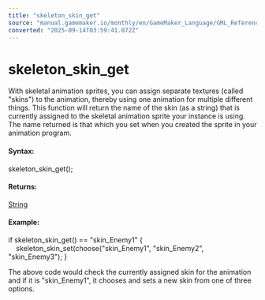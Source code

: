 ```yaml
---
title: "skeleton_skin_get"
source: "manual.gamemaker.io/monthly/en/GameMaker_Language/GML_Reference/Asset_Management/Sprites/Skeletal_Animation/Skins/skeleton_skin_get.htm"
converted: "2025-09-14T03:59:41.072Z"
---
```


# skeleton\_skin\_get

With skeletal animation sprites, you can assign separate textures (called "skins") to the animation, thereby using one animation for multiple different things. This function will return the name of the skin (as a string) that is currently assigned to the skeletal animation sprite your instance is using. The name returned is that which you set when you created the sprite in your animation program.

#### Syntax:

skeleton\_skin\_get();

#### Returns:

[String](../../../../../../../../../GameMaker_Language/GML_Overview/Data_Types.md)

#### Example:

if skeleton\_skin\_get() == "skin\_Enemy1"
{
    skeleton\_skin\_set(choose("skin\_Enemy1", "skin\_Enemy2", "skin\_Enemy3");
}

The above code would check the currently assigned skin for the animation and if it is "skin\_Enemy1", it chooses and sets a new skin from one of three options.